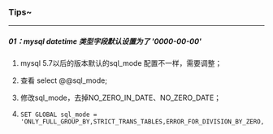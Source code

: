 ### Tips~

------

##### 01：mysql datetime 类型字段默认设置为了 '0000-00-00'

1.  mysql 5.7以后的版本默认的sql_mode 配置不一样，需要调整；

2. 查看  select @@sql_mode;

3. 修改sql_mode，去掉NO_ZERO_IN_DATE、NO_ZERO_DATE；

4. ```
   SET GLOBAL sql_mode = 'ONLY_FULL_GROUP_BY,STRICT_TRANS_TABLES,ERROR_FOR_DIVISION_BY_ZERO,NO_AUTO_CREATE_USER,NO_ENGINE_SUBSTITUTION'
   
   ```

   

